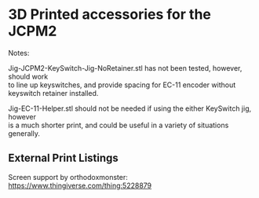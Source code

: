 # 3D Printed accessories for the JCPM2 #

Notes:

Jig-JCPM2-KeySwitch-Jig-NoRetainer.stl has not been tested, however, should work  
to line up keyswitches, and provide spacing for EC-11 encoder without keyswitch retainer
installed.

Jig-EC-11-Helper.stl should not be needed if using the either KeySwitch jig, however  
is a much shorter print, and could be useful in a variety of situations generally.

## External Print Listings ##

Screen support by orthodoxmonster: https://www.thingiverse.com/thing:5228879


